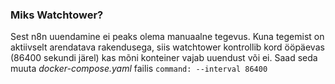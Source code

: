 ### Miks Watchtower?
Sest n8n uuendamine ei peaks olema manuaalne tegevus. Kuna tegemist on aktiivselt arendatava rakendusega, siis watchtower kontrollib kord ööpäevas (86400 sekundi järel) kas mõni konteiner vajab uuendust või ei. Saad seda muuta *docker-compose.yaml* failis `command: --interval 86400`
